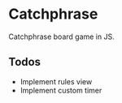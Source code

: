 # Catchphrase

Catchphrase board game in JS.

## Todos

* Implement rules view
* Implement custom timer
